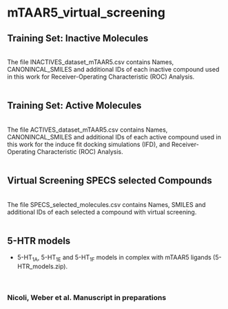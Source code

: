 # mTAAR5_virtual_screening

## Training Set: Inactive Molecules 
<br/>
The file INACTIVES_dataset_mTAAR5.csv contains Names, CANONINCAL_SMILES and additional IDs of each inactive compound used in this work for Receiver-Operating Characteristic (ROC) Analysis.<br/>
<br/>

## Training Set: Active Molecules 
<br/>
The file ACTIVES_dataset_mTAAR5.csv contains Names, CANONINCAL_SMILES and additional IDs of each active compound used in this work for the induce fit docking simulations (IFD), and Receiver-Operating Characteristic (ROC) Analysis.<br/>
<br/>

## Virtual Screening SPECS selected Compounds  
<br/>
The file SPECS_selected_molecules.csv contains Names, SMILES and additional IDs of each selected a compound with virtual screening.<br/>
<br/>


## 5-HTR models
- <p>5-HT<sub>1A</sub>, 5-HT<sub>1E</sub> and 5-HT<sub>1F</sub> models in complex with mTAAR5 ligands (5-HTR_models.zip).<p><br/>


### Nicoli, Weber et al. Manuscript in preparations
